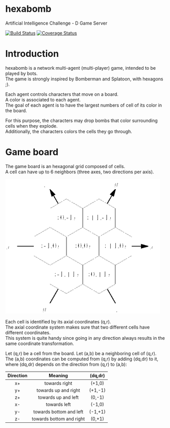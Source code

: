 hexabomb
========
Artificial Intelligence Challenge - D Game Server

[![Build Status](https://img.shields.io/travis/mpoquet/hexabomb/master.svg?maxAge=600)](https://travis-ci.org/mpoquet/hexabomb)
[![Coverage Status](https://img.shields.io/coveralls/mpoquet/hexabomb/master.svg?maxAge=600)](https://coveralls.io/github/mpoquet/hexabomb?branch=master)

Introduction
===========

hexabomb is a network multi-agent (multi-player) game, intended to be played by bots.  
The game is strongly inspired by Bomberman and Splatoon, with hexagons ;).

Each agent controls characters that move on a board.  
A color is associated to each agent.  
The goal of each agent is to have the largest numbers of cell of its color in the board.

For this purpose, the characters may drop bombs that color surrounding cells when they explode.  
Additionally, the characters colors the cells they go through.

Game board
==========

The game board is an hexagonal grid composed of cells.  
A cell can have up to 6 neighbors (three axes, two directions per axis).

![Axial coordinate system][axial coordinate system]

Each cell is identified by its axial coordinates (q,r).  
The axial coordinate system makes sure that two different cells have different coordinates.  
This system is quite handy since going in any direction always results in the same coordinate transformation.

Let (q,r) be a cell from the board. Let (a,b) be a neighboring cell of (q,r).  
The (a,b) coordinates can be computed from (q,r) by adding (dq,dr) to it,  
where (dq,dr) depends on the direction from (q,r) to (a,b):

| Direction |          Meaning         | (dq,dr) |
|:---------:|:------------------------:|:-------:|
| x+        | towards right            | (+1,0)  |
| y+        | towards up and right     | (+1,-1) |
| z+        | towards up and left      | (0,-1)  |
| x-        | towards left             | (-1,0)  |
| y-        | towards bottom and left  | (-1,+1) |
| z-        | towards bottom and right | (0,+1)  |

[axial coordinate system]: doc/img/hexagon.png "Axial coordinate system"
